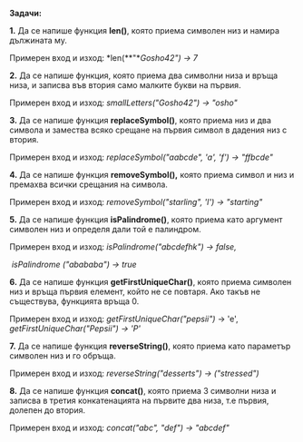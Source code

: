 **Задачи:**  

 

 

**1.**   Да се напише функция **len()**, която приема символен низ и намира дължината му.

 Примерен вход и изход: *len(**"**Gosho42") -> 7* 

 

**2.**  Да се напише функция, която приема два символни низа и връща низа, и записва във втория само малките букви на първия.

Примерен вход и изход: *smallLetters\("Gosho42") -> "osho"*

 

**3.**   Да се напише функция **replaceSymbol()**, която приема низ и два символа и замества всяко срещане на първия символ в дадения низ с втория. 

Примерен вход и изход:  *replaceSymbol\("aabcde", 'a', 'f') -> "ffbcde"*

 

**4.**   Да се напише функция **removeSymbol(),** която приема символ и низ и премахва всички срещания на символа.

Примерен вход и изход: *removeSymbol("starling", 'l') -> "starting"*

 

**5.**   Да се напише функция **isPalindrome()**, която приема като аргумент символен низ и определя дали той е палиндром.

Примерен вход и изход: *isPalindrome("abcdefhk") -> false,*

​                                           *isPalindrome ("abababa") -> true*



**6.**   Да се напише функция **getFirstUniqueChar()**, която приема символен низ и връща първия елемент, който не се повтаря. Ако такъв не съществува, функцията връща 0.

Примерен вход и изход: *getFirstUniqueChar\("pepsii")* -> 'e',                                                                                                                                                 											*getFirstUniqueChar("Pepsii") -> 'P'*

 

**7.**   Да се напише функция **reverseString()**, която приема като параметър символен низ и го обръща.

 Примерен вход и изход: *reverseString("desserts") -> ("stressed")*

 

 

**8.**   Да се напише функция **concat()**,  която приема 3 символни низа и записва в третия конкатенацията на първите два низа, т.е първия, долепен до втория.

Примерен вход и изход: *concat(\"abc", "def") -> "abcdef"*